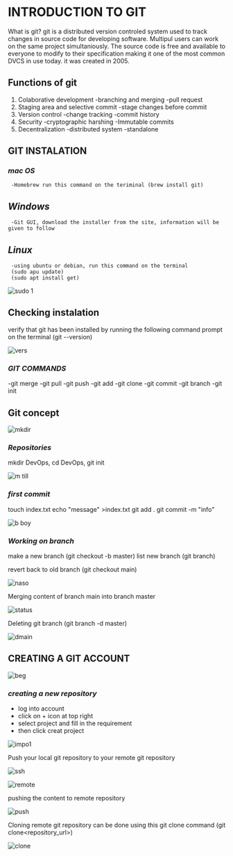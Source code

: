 # INTRODUCTION TO GIT

What is git? git is a distributed version controled system used to track changes in source code for developing software. Multipul users can work on the same project simultaniously. The source code is free and available to everyone to modify to their specification making it one of the most common DVCS in use today. it was created in 2005.

## Functions of git

1) Colaborative development
    -branching and merging
    -pull request
2) Staging area and selective commit
    -stage changes before commit
3) Version control
    -change tracking
    -commit history
4) Security
    -cryptographic harshing
    -Immutable commits
5) Decentralization
    -distributed system
    -standalone

## GIT INSTALATION            

### *mac OS*
     -Homebrew run this command on the teriminal (brew install git)
## *Windows*
     -Git GUI, download the installer from the site, information will be given to follow
## *Linux*
     -using ubuntu or debian, run this command on the terminal
     (sudo apu update)
     (sudo apt install get)

![sudo 1](images/msedge_7d9k7NNvhM.png)

## Checking instalation
verify that git has been installed by running the following command prompt on the terminal (git --version)

![vers](images/Code_wndFCeukMn.png)

### *GIT COMMANDS*
  -git merge
  -git pull
  -git push
  -git add
  -git clone
  -git commit
  -git branch
  -git init

## Git concept

![mkdir](images/mintty_pCFRhNy97l.png)

 ### *Repositories*

 mkdir DevOps, cd DevOps, git init

 ![m till](images/msedge_DZhdNAq4oM.png)

 ### *first commit*
  touch index.txt
  echo "message" >index.txt
  git add .
  git commit -m "info"

  ![b boy](images/ShareX_4S8D0OJTYc.png)

 ### *Working on branch*
 make a new branch (git checkout -b master)
 list new branch (git branch)

 

 revert back to old branch (git checkout main)

 ![naso](images/mintty_pIxtIY6mmx.png)

 Merging content of branch main into branch master

 ![status](images/mintty_eB5YWqZOI0.png)

 Deleting git branch (git branch -d master)

 ![dmain](images/mintty_Y3y5DmVNH1.png)

 ## CREATING A GIT ACCOUNT

 ![beg](images/msedge_HWpi7n5QJc.png)

 ### *creating a new repository*
  - log into account
  - click on + icon at top right
  - select project and fill in the requirement
  - then click creat project

 ![impo1](images/msedge_WqjDfWefe2.png)

 Push your local git repository to your remote git repository

 ![ssh](images/msedge_zqmdFaMyDq.png)

 ![remote](images/dCjHFnW.png)

 pushing the content to remote repository
 
![push](images/mintty_P0RpopOB5p.png)

 Cloning remote git repository can be done using this git clone command (git clone<repository_url>)

![clone](images/Code_Dnsa8Hd4tN.png)
